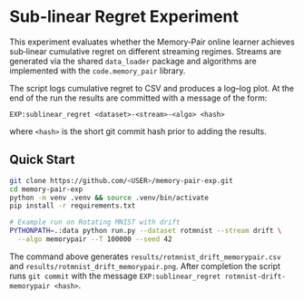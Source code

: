 # Sub-linear Regret Experiment

This experiment evaluates whether the Memory‑Pair online learner achieves sub‑linear cumulative regret on different streaming regimes.  Streams are generated via the shared `data_loader` package and algorithms are implemented with the `code.memory_pair` library.

The script logs cumulative regret to CSV and produces a log–log plot.  At the end of the run the results are committed with a message of the form:

```
EXP:sublinear_regret <dataset>-<stream>-<algo> <hash>
```
where `<hash>` is the short git commit hash prior to adding the results.

## Quick Start

```bash
git clone https://github.com/<USER>/memory-pair-exp.git
cd memory-pair-exp
python -m venv .venv && source .venv/bin/activate
pip install -r requirements.txt

# Example run on Rotating MNIST with drift
PYTHONPATH=.:data python run.py --dataset rotmnist --stream drift \
  --algo memorypair --T 100000 --seed 42
```

The command above generates `results/rotmnist_drift_memorypair.csv` and
`results/rotmnist_drift_memorypair.png`.  After completion the script runs
`git commit` with the message `EXP:sublinear_regret rotmnist-drift-memorypair <hash>`.

